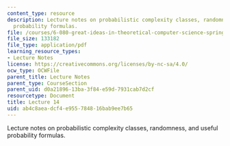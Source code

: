 ```yaml
---
content_type: resource
description: Lecture notes on probabilistic complexity classes, randomness, and useful
  probability formulas.
file: /courses/6-080-great-ideas-in-theoretical-computer-science-spring-2008/ab4c8aeadcf4e955784816bab9ee7b65_lec14.pdf
file_size: 133182
file_type: application/pdf
learning_resource_types:
- Lecture Notes
license: https://creativecommons.org/licenses/by-nc-sa/4.0/
ocw_type: OCWFile
parent_title: Lecture Notes
parent_type: CourseSection
parent_uid: d0a21896-13ba-3f84-e59d-7931cab7d2cf
resourcetype: Document
title: Lecture 14
uid: ab4c8aea-dcf4-e955-7848-16bab9ee7b65
---
```

Lecture notes on probabilistic complexity classes, randomness, and useful probability formulas.